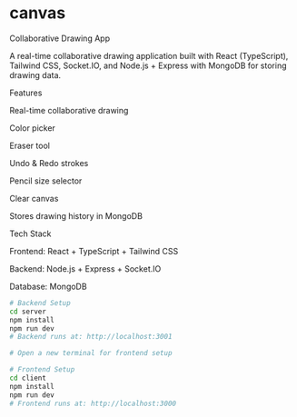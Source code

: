 # canvas
Collaborative Drawing App

A real-time collaborative drawing application built with React (TypeScript), Tailwind CSS, Socket.IO, and Node.js + Express with MongoDB for storing drawing data.

Features

Real-time collaborative drawing

Color picker

Eraser tool

Undo & Redo strokes

Pencil size selector

Clear canvas

Stores drawing history in MongoDB

Tech Stack

Frontend: React + TypeScript + Tailwind CSS

Backend: Node.js + Express + Socket.IO

Database: MongoDB

```bash
# Backend Setup
cd server
npm install
npm run dev
# Backend runs at: http://localhost:3001

# Open a new terminal for frontend setup

# Frontend Setup
cd client
npm install
npm run dev
# Frontend runs at: http://localhost:3000
```
